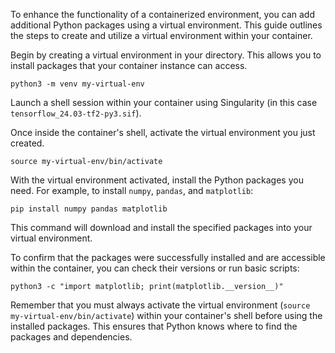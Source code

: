 To enhance the functionality of a containerized environment, you can add additional Python packages using a virtual environment. This guide outlines the steps to create and utilize a virtual environment within your container.

Begin by creating a virtual environment in your directory. This allows you to install packages that your container instance can access.

```
python3 -m venv my-virtual-env
```

Launch a shell session within your container using Singularity (in this case `tensorflow_24.03-tf2-py3.sif`).

<div class="show-on-ai-lab" style="display:none;" markdown="1">
    srun --pty singularity shell /ceph/container/tensorflow_24.03-tf2-py3.sif
</div>

<div class="show-on-ai-cloud" style="display:none;" markdown="1">
    srun --pty singularity shell tensorflow_24.03-tf2-py3.sif
</div>


Once inside the container's shell, activate the virtual environment you just created.

```
source my-virtual-env/bin/activate
```

With the virtual environment activated, install the Python packages you need. For example, to install `numpy`, `pandas`, and `matplotlib`:

```
pip install numpy pandas matplotlib
```

This command will download and install the specified packages into your virtual environment.

To confirm that the packages were successfully installed and are accessible within the container, you can check their versions or run basic scripts:

```
python3 -c "import matplotlib; print(matplotlib.__version__)"
```

Remember that you must always activate the virtual environment (`source my-virtual-env/bin/activate`) within your container's shell before using the installed packages. This ensures that Python knows where to find the packages and dependencies.